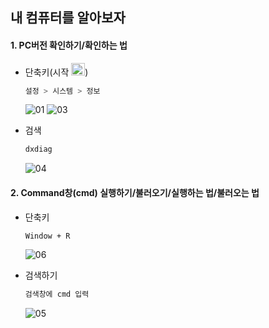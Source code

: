 ## 내 컴퓨터를 알아보자

#### 1. PC버전 확인하기/확인하는 법

+ 단축키(시작 <img src="https://user-images.githubusercontent.com/67620791/86101441-3d837280-baf5-11ea-9d55-f16143c0a8e9.png" width="22px" height="20px" align="bottom"/>) 
     ~~~bash
     설정 > 시스템 > 정보
     ~~~
     ![01](https://user-images.githubusercontent.com/67620791/86104830-89d0b180-baf9-11ea-8302-14e40a3b3d19.png)
     ![03](https://user-images.githubusercontent.com/67620791/86105008-c13f5e00-baf9-11ea-8939-9cbfa5831583.png)
     
+ 검색
     ~~~bash
     dxdiag
     ~~~
     ![04](https://user-images.githubusercontent.com/67620791/86106040-0ca63c00-bafb-11ea-9b99-4a82e2a678f0.png)


#### 2. Command창(cmd) 실행하기/불러오기/실행하는 법/불러오는 법

+ 단축키
     ~~~bash
     Window + R
     ~~~
     ![06](https://user-images.githubusercontent.com/67620791/86096571-68b69380-baee-11ea-98e0-32b7d05689c0.png)
     
 + 검색하기  
     ~~~bash
     검색창에 cmd 입력
     ~~~
     ![05](https://user-images.githubusercontent.com/67620791/86096573-694f2a00-baee-11ea-856f-7f4355096b57.png)

